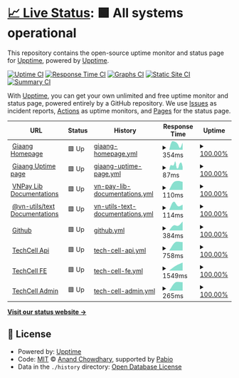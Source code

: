 # [📈 Live Status](https://uptime.giaang.id.vn): <!--live status--> **🟩 All systems operational**

This repository contains the open-source uptime monitor and status page for [Upptime](https://upptime.js.org), powered by [Upptime](https://github.com/upptime/upptime).

[![Uptime CI](https://github.com/lehuygiang28/open-source-uptime/workflows/Uptime%20CI/badge.svg)](https://github.com/lehuygiang28/open-source-uptime/actions?query=workflow%3A%22Uptime+CI%22)
[![Response Time CI](https://github.com/lehuygiang28/open-source-uptime/workflows/Response%20Time%20CI/badge.svg)](https://github.com/lehuygiang28/open-source-uptime/actions?query=workflow%3A%22Response+Time+CI%22)
[![Graphs CI](https://github.com/lehuygiang28/open-source-uptime/workflows/Graphs%20CI/badge.svg)](https://github.com/lehuygiang28/open-source-uptime/actions?query=workflow%3A%22Graphs+CI%22)
[![Static Site CI](https://github.com/lehuygiang28/open-source-uptime/workflows/Static%20Site%20CI/badge.svg)](https://github.com/lehuygiang28/open-source-uptime/actions?query=workflow%3A%22Static+Site+CI%22)
[![Summary CI](https://github.com/lehuygiang28/open-source-uptime/workflows/Summary%20CI/badge.svg)](https://github.com/lehuygiang28/open-source-uptime/actions?query=workflow%3A%22Summary+CI%22)

With [Upptime](https://upptime.js.org), you can get your own unlimited and free uptime monitor and status page, powered entirely by a GitHub repository. We use [Issues](https://github.com/upptime/upptime/issues) as incident reports, [Actions](https://github.com/lehuygiang28/open-source-uptime/actions) as uptime monitors, and [Pages](https://uptime.giaang.id.vn) for the status page.

<!--start: status pages-->
<!-- This summary is generated by Upptime (https://github.com/upptime/upptime) -->
<!-- Do not edit this manually, your changes will be overwritten -->
<!-- prettier-ignore -->
| URL | Status | History | Response Time | Uptime |
| --- | ------ | ------- | ------------- | ------ |
| <img alt="" src="https://icons.duckduckgo.com/ip3/giaang.id.vn.ico" height="13"> [Giaang Homepage](https://giaang.id.vn) | 🟩 Up | [giaang-homepage.yml](https://github.com/lehuygiang28/open-source-uptime/commits/HEAD/history/giaang-homepage.yml) | <details><summary><img alt="Response time graph" src="./graphs/giaang-homepage/response-time-week.png" height="20"> 354ms</summary><br><a href="https://uptime.giaang.id.vn/history/giaang-homepage"><img alt="Response time 354" src="https://img.shields.io/endpoint?url=https%3A%2F%2Fraw.githubusercontent.com%2Flehuygiang28%2Fopen-source-uptime%2FHEAD%2Fapi%2Fgiaang-homepage%2Fresponse-time.json"></a><br><a href="https://uptime.giaang.id.vn/history/giaang-homepage"><img alt="24-hour response time 354" src="https://img.shields.io/endpoint?url=https%3A%2F%2Fraw.githubusercontent.com%2Flehuygiang28%2Fopen-source-uptime%2FHEAD%2Fapi%2Fgiaang-homepage%2Fresponse-time-day.json"></a><br><a href="https://uptime.giaang.id.vn/history/giaang-homepage"><img alt="7-day response time 354" src="https://img.shields.io/endpoint?url=https%3A%2F%2Fraw.githubusercontent.com%2Flehuygiang28%2Fopen-source-uptime%2FHEAD%2Fapi%2Fgiaang-homepage%2Fresponse-time-week.json"></a><br><a href="https://uptime.giaang.id.vn/history/giaang-homepage"><img alt="30-day response time 354" src="https://img.shields.io/endpoint?url=https%3A%2F%2Fraw.githubusercontent.com%2Flehuygiang28%2Fopen-source-uptime%2FHEAD%2Fapi%2Fgiaang-homepage%2Fresponse-time-month.json"></a><br><a href="https://uptime.giaang.id.vn/history/giaang-homepage"><img alt="1-year response time 354" src="https://img.shields.io/endpoint?url=https%3A%2F%2Fraw.githubusercontent.com%2Flehuygiang28%2Fopen-source-uptime%2FHEAD%2Fapi%2Fgiaang-homepage%2Fresponse-time-year.json"></a></details> | <details><summary><a href="https://uptime.giaang.id.vn/history/giaang-homepage">100.00%</a></summary><a href="https://uptime.giaang.id.vn/history/giaang-homepage"><img alt="All-time uptime 100.00%" src="https://img.shields.io/endpoint?url=https%3A%2F%2Fraw.githubusercontent.com%2Flehuygiang28%2Fopen-source-uptime%2FHEAD%2Fapi%2Fgiaang-homepage%2Fuptime.json"></a><br><a href="https://uptime.giaang.id.vn/history/giaang-homepage"><img alt="24-hour uptime 100.00%" src="https://img.shields.io/endpoint?url=https%3A%2F%2Fraw.githubusercontent.com%2Flehuygiang28%2Fopen-source-uptime%2FHEAD%2Fapi%2Fgiaang-homepage%2Fuptime-day.json"></a><br><a href="https://uptime.giaang.id.vn/history/giaang-homepage"><img alt="7-day uptime 100.00%" src="https://img.shields.io/endpoint?url=https%3A%2F%2Fraw.githubusercontent.com%2Flehuygiang28%2Fopen-source-uptime%2FHEAD%2Fapi%2Fgiaang-homepage%2Fuptime-week.json"></a><br><a href="https://uptime.giaang.id.vn/history/giaang-homepage"><img alt="30-day uptime 100.00%" src="https://img.shields.io/endpoint?url=https%3A%2F%2Fraw.githubusercontent.com%2Flehuygiang28%2Fopen-source-uptime%2FHEAD%2Fapi%2Fgiaang-homepage%2Fuptime-month.json"></a><br><a href="https://uptime.giaang.id.vn/history/giaang-homepage"><img alt="1-year uptime 100.00%" src="https://img.shields.io/endpoint?url=https%3A%2F%2Fraw.githubusercontent.com%2Flehuygiang28%2Fopen-source-uptime%2FHEAD%2Fapi%2Fgiaang-homepage%2Fuptime-year.json"></a></details>
| <img alt="" src="https://icons.duckduckgo.com/ip3/uptime.giaang.id.vn.ico" height="13"> [Giaang Uptime page](https://uptime.giaang.id.vn) | 🟩 Up | [giaang-uptime-page.yml](https://github.com/lehuygiang28/open-source-uptime/commits/HEAD/history/giaang-uptime-page.yml) | <details><summary><img alt="Response time graph" src="./graphs/giaang-uptime-page/response-time-week.png" height="20"> 87ms</summary><br><a href="https://uptime.giaang.id.vn/history/giaang-uptime-page"><img alt="Response time 87" src="https://img.shields.io/endpoint?url=https%3A%2F%2Fraw.githubusercontent.com%2Flehuygiang28%2Fopen-source-uptime%2FHEAD%2Fapi%2Fgiaang-uptime-page%2Fresponse-time.json"></a><br><a href="https://uptime.giaang.id.vn/history/giaang-uptime-page"><img alt="24-hour response time 87" src="https://img.shields.io/endpoint?url=https%3A%2F%2Fraw.githubusercontent.com%2Flehuygiang28%2Fopen-source-uptime%2FHEAD%2Fapi%2Fgiaang-uptime-page%2Fresponse-time-day.json"></a><br><a href="https://uptime.giaang.id.vn/history/giaang-uptime-page"><img alt="7-day response time 87" src="https://img.shields.io/endpoint?url=https%3A%2F%2Fraw.githubusercontent.com%2Flehuygiang28%2Fopen-source-uptime%2FHEAD%2Fapi%2Fgiaang-uptime-page%2Fresponse-time-week.json"></a><br><a href="https://uptime.giaang.id.vn/history/giaang-uptime-page"><img alt="30-day response time 87" src="https://img.shields.io/endpoint?url=https%3A%2F%2Fraw.githubusercontent.com%2Flehuygiang28%2Fopen-source-uptime%2FHEAD%2Fapi%2Fgiaang-uptime-page%2Fresponse-time-month.json"></a><br><a href="https://uptime.giaang.id.vn/history/giaang-uptime-page"><img alt="1-year response time 87" src="https://img.shields.io/endpoint?url=https%3A%2F%2Fraw.githubusercontent.com%2Flehuygiang28%2Fopen-source-uptime%2FHEAD%2Fapi%2Fgiaang-uptime-page%2Fresponse-time-year.json"></a></details> | <details><summary><a href="https://uptime.giaang.id.vn/history/giaang-uptime-page">100.00%</a></summary><a href="https://uptime.giaang.id.vn/history/giaang-uptime-page"><img alt="All-time uptime 100.00%" src="https://img.shields.io/endpoint?url=https%3A%2F%2Fraw.githubusercontent.com%2Flehuygiang28%2Fopen-source-uptime%2FHEAD%2Fapi%2Fgiaang-uptime-page%2Fuptime.json"></a><br><a href="https://uptime.giaang.id.vn/history/giaang-uptime-page"><img alt="24-hour uptime 100.00%" src="https://img.shields.io/endpoint?url=https%3A%2F%2Fraw.githubusercontent.com%2Flehuygiang28%2Fopen-source-uptime%2FHEAD%2Fapi%2Fgiaang-uptime-page%2Fuptime-day.json"></a><br><a href="https://uptime.giaang.id.vn/history/giaang-uptime-page"><img alt="7-day uptime 100.00%" src="https://img.shields.io/endpoint?url=https%3A%2F%2Fraw.githubusercontent.com%2Flehuygiang28%2Fopen-source-uptime%2FHEAD%2Fapi%2Fgiaang-uptime-page%2Fuptime-week.json"></a><br><a href="https://uptime.giaang.id.vn/history/giaang-uptime-page"><img alt="30-day uptime 100.00%" src="https://img.shields.io/endpoint?url=https%3A%2F%2Fraw.githubusercontent.com%2Flehuygiang28%2Fopen-source-uptime%2FHEAD%2Fapi%2Fgiaang-uptime-page%2Fuptime-month.json"></a><br><a href="https://uptime.giaang.id.vn/history/giaang-uptime-page"><img alt="1-year uptime 100.00%" src="https://img.shields.io/endpoint?url=https%3A%2F%2Fraw.githubusercontent.com%2Flehuygiang28%2Fopen-source-uptime%2FHEAD%2Fapi%2Fgiaang-uptime-page%2Fuptime-year.json"></a></details>
| <img alt="" src="https://icons.duckduckgo.com/ip3/vnpay-lib.vercel.app.ico" height="13"> [VNPay Lib Documentations](https://vnpay-lib.vercel.app) | 🟩 Up | [vn-pay-lib-documentations.yml](https://github.com/lehuygiang28/open-source-uptime/commits/HEAD/history/vn-pay-lib-documentations.yml) | <details><summary><img alt="Response time graph" src="./graphs/vn-pay-lib-documentations/response-time-week.png" height="20"> 110ms</summary><br><a href="https://uptime.giaang.id.vn/history/vn-pay-lib-documentations"><img alt="Response time 110" src="https://img.shields.io/endpoint?url=https%3A%2F%2Fraw.githubusercontent.com%2Flehuygiang28%2Fopen-source-uptime%2FHEAD%2Fapi%2Fvn-pay-lib-documentations%2Fresponse-time.json"></a><br><a href="https://uptime.giaang.id.vn/history/vn-pay-lib-documentations"><img alt="24-hour response time 110" src="https://img.shields.io/endpoint?url=https%3A%2F%2Fraw.githubusercontent.com%2Flehuygiang28%2Fopen-source-uptime%2FHEAD%2Fapi%2Fvn-pay-lib-documentations%2Fresponse-time-day.json"></a><br><a href="https://uptime.giaang.id.vn/history/vn-pay-lib-documentations"><img alt="7-day response time 110" src="https://img.shields.io/endpoint?url=https%3A%2F%2Fraw.githubusercontent.com%2Flehuygiang28%2Fopen-source-uptime%2FHEAD%2Fapi%2Fvn-pay-lib-documentations%2Fresponse-time-week.json"></a><br><a href="https://uptime.giaang.id.vn/history/vn-pay-lib-documentations"><img alt="30-day response time 110" src="https://img.shields.io/endpoint?url=https%3A%2F%2Fraw.githubusercontent.com%2Flehuygiang28%2Fopen-source-uptime%2FHEAD%2Fapi%2Fvn-pay-lib-documentations%2Fresponse-time-month.json"></a><br><a href="https://uptime.giaang.id.vn/history/vn-pay-lib-documentations"><img alt="1-year response time 110" src="https://img.shields.io/endpoint?url=https%3A%2F%2Fraw.githubusercontent.com%2Flehuygiang28%2Fopen-source-uptime%2FHEAD%2Fapi%2Fvn-pay-lib-documentations%2Fresponse-time-year.json"></a></details> | <details><summary><a href="https://uptime.giaang.id.vn/history/vn-pay-lib-documentations">100.00%</a></summary><a href="https://uptime.giaang.id.vn/history/vn-pay-lib-documentations"><img alt="All-time uptime 100.00%" src="https://img.shields.io/endpoint?url=https%3A%2F%2Fraw.githubusercontent.com%2Flehuygiang28%2Fopen-source-uptime%2FHEAD%2Fapi%2Fvn-pay-lib-documentations%2Fuptime.json"></a><br><a href="https://uptime.giaang.id.vn/history/vn-pay-lib-documentations"><img alt="24-hour uptime 100.00%" src="https://img.shields.io/endpoint?url=https%3A%2F%2Fraw.githubusercontent.com%2Flehuygiang28%2Fopen-source-uptime%2FHEAD%2Fapi%2Fvn-pay-lib-documentations%2Fuptime-day.json"></a><br><a href="https://uptime.giaang.id.vn/history/vn-pay-lib-documentations"><img alt="7-day uptime 100.00%" src="https://img.shields.io/endpoint?url=https%3A%2F%2Fraw.githubusercontent.com%2Flehuygiang28%2Fopen-source-uptime%2FHEAD%2Fapi%2Fvn-pay-lib-documentations%2Fuptime-week.json"></a><br><a href="https://uptime.giaang.id.vn/history/vn-pay-lib-documentations"><img alt="30-day uptime 100.00%" src="https://img.shields.io/endpoint?url=https%3A%2F%2Fraw.githubusercontent.com%2Flehuygiang28%2Fopen-source-uptime%2FHEAD%2Fapi%2Fvn-pay-lib-documentations%2Fuptime-month.json"></a><br><a href="https://uptime.giaang.id.vn/history/vn-pay-lib-documentations"><img alt="1-year uptime 100.00%" src="https://img.shields.io/endpoint?url=https%3A%2F%2Fraw.githubusercontent.com%2Flehuygiang28%2Fopen-source-uptime%2FHEAD%2Fapi%2Fvn-pay-lib-documentations%2Fuptime-year.json"></a></details>
| <img alt="" src="https://icons.duckduckgo.com/ip3/vn-text.vercel.app.ico" height="13"> [@vn-utils/text Documentations](https://vn-text.vercel.app) | 🟩 Up | [vn-utils-text-documentations.yml](https://github.com/lehuygiang28/open-source-uptime/commits/HEAD/history/vn-utils-text-documentations.yml) | <details><summary><img alt="Response time graph" src="./graphs/vn-utils-text-documentations/response-time-week.png" height="20"> 114ms</summary><br><a href="https://uptime.giaang.id.vn/history/vn-utils-text-documentations"><img alt="Response time 114" src="https://img.shields.io/endpoint?url=https%3A%2F%2Fraw.githubusercontent.com%2Flehuygiang28%2Fopen-source-uptime%2FHEAD%2Fapi%2Fvn-utils-text-documentations%2Fresponse-time.json"></a><br><a href="https://uptime.giaang.id.vn/history/vn-utils-text-documentations"><img alt="24-hour response time 114" src="https://img.shields.io/endpoint?url=https%3A%2F%2Fraw.githubusercontent.com%2Flehuygiang28%2Fopen-source-uptime%2FHEAD%2Fapi%2Fvn-utils-text-documentations%2Fresponse-time-day.json"></a><br><a href="https://uptime.giaang.id.vn/history/vn-utils-text-documentations"><img alt="7-day response time 114" src="https://img.shields.io/endpoint?url=https%3A%2F%2Fraw.githubusercontent.com%2Flehuygiang28%2Fopen-source-uptime%2FHEAD%2Fapi%2Fvn-utils-text-documentations%2Fresponse-time-week.json"></a><br><a href="https://uptime.giaang.id.vn/history/vn-utils-text-documentations"><img alt="30-day response time 114" src="https://img.shields.io/endpoint?url=https%3A%2F%2Fraw.githubusercontent.com%2Flehuygiang28%2Fopen-source-uptime%2FHEAD%2Fapi%2Fvn-utils-text-documentations%2Fresponse-time-month.json"></a><br><a href="https://uptime.giaang.id.vn/history/vn-utils-text-documentations"><img alt="1-year response time 114" src="https://img.shields.io/endpoint?url=https%3A%2F%2Fraw.githubusercontent.com%2Flehuygiang28%2Fopen-source-uptime%2FHEAD%2Fapi%2Fvn-utils-text-documentations%2Fresponse-time-year.json"></a></details> | <details><summary><a href="https://uptime.giaang.id.vn/history/vn-utils-text-documentations">100.00%</a></summary><a href="https://uptime.giaang.id.vn/history/vn-utils-text-documentations"><img alt="All-time uptime 100.00%" src="https://img.shields.io/endpoint?url=https%3A%2F%2Fraw.githubusercontent.com%2Flehuygiang28%2Fopen-source-uptime%2FHEAD%2Fapi%2Fvn-utils-text-documentations%2Fuptime.json"></a><br><a href="https://uptime.giaang.id.vn/history/vn-utils-text-documentations"><img alt="24-hour uptime 100.00%" src="https://img.shields.io/endpoint?url=https%3A%2F%2Fraw.githubusercontent.com%2Flehuygiang28%2Fopen-source-uptime%2FHEAD%2Fapi%2Fvn-utils-text-documentations%2Fuptime-day.json"></a><br><a href="https://uptime.giaang.id.vn/history/vn-utils-text-documentations"><img alt="7-day uptime 100.00%" src="https://img.shields.io/endpoint?url=https%3A%2F%2Fraw.githubusercontent.com%2Flehuygiang28%2Fopen-source-uptime%2FHEAD%2Fapi%2Fvn-utils-text-documentations%2Fuptime-week.json"></a><br><a href="https://uptime.giaang.id.vn/history/vn-utils-text-documentations"><img alt="30-day uptime 100.00%" src="https://img.shields.io/endpoint?url=https%3A%2F%2Fraw.githubusercontent.com%2Flehuygiang28%2Fopen-source-uptime%2FHEAD%2Fapi%2Fvn-utils-text-documentations%2Fuptime-month.json"></a><br><a href="https://uptime.giaang.id.vn/history/vn-utils-text-documentations"><img alt="1-year uptime 100.00%" src="https://img.shields.io/endpoint?url=https%3A%2F%2Fraw.githubusercontent.com%2Flehuygiang28%2Fopen-source-uptime%2FHEAD%2Fapi%2Fvn-utils-text-documentations%2Fuptime-year.json"></a></details>
| <img alt="" src="https://icons.duckduckgo.com/ip3/github.com.ico" height="13"> [Github](https://github.com/lehuygiang28) | 🟩 Up | [github.yml](https://github.com/lehuygiang28/open-source-uptime/commits/HEAD/history/github.yml) | <details><summary><img alt="Response time graph" src="./graphs/github/response-time-week.png" height="20"> 384ms</summary><br><a href="https://uptime.giaang.id.vn/history/github"><img alt="Response time 384" src="https://img.shields.io/endpoint?url=https%3A%2F%2Fraw.githubusercontent.com%2Flehuygiang28%2Fopen-source-uptime%2FHEAD%2Fapi%2Fgithub%2Fresponse-time.json"></a><br><a href="https://uptime.giaang.id.vn/history/github"><img alt="24-hour response time 384" src="https://img.shields.io/endpoint?url=https%3A%2F%2Fraw.githubusercontent.com%2Flehuygiang28%2Fopen-source-uptime%2FHEAD%2Fapi%2Fgithub%2Fresponse-time-day.json"></a><br><a href="https://uptime.giaang.id.vn/history/github"><img alt="7-day response time 384" src="https://img.shields.io/endpoint?url=https%3A%2F%2Fraw.githubusercontent.com%2Flehuygiang28%2Fopen-source-uptime%2FHEAD%2Fapi%2Fgithub%2Fresponse-time-week.json"></a><br><a href="https://uptime.giaang.id.vn/history/github"><img alt="30-day response time 384" src="https://img.shields.io/endpoint?url=https%3A%2F%2Fraw.githubusercontent.com%2Flehuygiang28%2Fopen-source-uptime%2FHEAD%2Fapi%2Fgithub%2Fresponse-time-month.json"></a><br><a href="https://uptime.giaang.id.vn/history/github"><img alt="1-year response time 384" src="https://img.shields.io/endpoint?url=https%3A%2F%2Fraw.githubusercontent.com%2Flehuygiang28%2Fopen-source-uptime%2FHEAD%2Fapi%2Fgithub%2Fresponse-time-year.json"></a></details> | <details><summary><a href="https://uptime.giaang.id.vn/history/github">100.00%</a></summary><a href="https://uptime.giaang.id.vn/history/github"><img alt="All-time uptime 100.00%" src="https://img.shields.io/endpoint?url=https%3A%2F%2Fraw.githubusercontent.com%2Flehuygiang28%2Fopen-source-uptime%2FHEAD%2Fapi%2Fgithub%2Fuptime.json"></a><br><a href="https://uptime.giaang.id.vn/history/github"><img alt="24-hour uptime 100.00%" src="https://img.shields.io/endpoint?url=https%3A%2F%2Fraw.githubusercontent.com%2Flehuygiang28%2Fopen-source-uptime%2FHEAD%2Fapi%2Fgithub%2Fuptime-day.json"></a><br><a href="https://uptime.giaang.id.vn/history/github"><img alt="7-day uptime 100.00%" src="https://img.shields.io/endpoint?url=https%3A%2F%2Fraw.githubusercontent.com%2Flehuygiang28%2Fopen-source-uptime%2FHEAD%2Fapi%2Fgithub%2Fuptime-week.json"></a><br><a href="https://uptime.giaang.id.vn/history/github"><img alt="30-day uptime 100.00%" src="https://img.shields.io/endpoint?url=https%3A%2F%2Fraw.githubusercontent.com%2Flehuygiang28%2Fopen-source-uptime%2FHEAD%2Fapi%2Fgithub%2Fuptime-month.json"></a><br><a href="https://uptime.giaang.id.vn/history/github"><img alt="1-year uptime 100.00%" src="https://img.shields.io/endpoint?url=https%3A%2F%2Fraw.githubusercontent.com%2Flehuygiang28%2Fopen-source-uptime%2FHEAD%2Fapi%2Fgithub%2Fuptime-year.json"></a></details>
| <img alt="" src="https://icons.duckduckgo.com/ip3/api.techcell.cloud.ico" height="13"> [TechCell Api](https://api.techcell.cloud/docs) | 🟩 Up | [tech-cell-api.yml](https://github.com/lehuygiang28/open-source-uptime/commits/HEAD/history/tech-cell-api.yml) | <details><summary><img alt="Response time graph" src="./graphs/tech-cell-api/response-time-week.png" height="20"> 758ms</summary><br><a href="https://uptime.giaang.id.vn/history/tech-cell-api"><img alt="Response time 758" src="https://img.shields.io/endpoint?url=https%3A%2F%2Fraw.githubusercontent.com%2Flehuygiang28%2Fopen-source-uptime%2FHEAD%2Fapi%2Ftech-cell-api%2Fresponse-time.json"></a><br><a href="https://uptime.giaang.id.vn/history/tech-cell-api"><img alt="24-hour response time 758" src="https://img.shields.io/endpoint?url=https%3A%2F%2Fraw.githubusercontent.com%2Flehuygiang28%2Fopen-source-uptime%2FHEAD%2Fapi%2Ftech-cell-api%2Fresponse-time-day.json"></a><br><a href="https://uptime.giaang.id.vn/history/tech-cell-api"><img alt="7-day response time 758" src="https://img.shields.io/endpoint?url=https%3A%2F%2Fraw.githubusercontent.com%2Flehuygiang28%2Fopen-source-uptime%2FHEAD%2Fapi%2Ftech-cell-api%2Fresponse-time-week.json"></a><br><a href="https://uptime.giaang.id.vn/history/tech-cell-api"><img alt="30-day response time 758" src="https://img.shields.io/endpoint?url=https%3A%2F%2Fraw.githubusercontent.com%2Flehuygiang28%2Fopen-source-uptime%2FHEAD%2Fapi%2Ftech-cell-api%2Fresponse-time-month.json"></a><br><a href="https://uptime.giaang.id.vn/history/tech-cell-api"><img alt="1-year response time 758" src="https://img.shields.io/endpoint?url=https%3A%2F%2Fraw.githubusercontent.com%2Flehuygiang28%2Fopen-source-uptime%2FHEAD%2Fapi%2Ftech-cell-api%2Fresponse-time-year.json"></a></details> | <details><summary><a href="https://uptime.giaang.id.vn/history/tech-cell-api">100.00%</a></summary><a href="https://uptime.giaang.id.vn/history/tech-cell-api"><img alt="All-time uptime 100.00%" src="https://img.shields.io/endpoint?url=https%3A%2F%2Fraw.githubusercontent.com%2Flehuygiang28%2Fopen-source-uptime%2FHEAD%2Fapi%2Ftech-cell-api%2Fuptime.json"></a><br><a href="https://uptime.giaang.id.vn/history/tech-cell-api"><img alt="24-hour uptime 100.00%" src="https://img.shields.io/endpoint?url=https%3A%2F%2Fraw.githubusercontent.com%2Flehuygiang28%2Fopen-source-uptime%2FHEAD%2Fapi%2Ftech-cell-api%2Fuptime-day.json"></a><br><a href="https://uptime.giaang.id.vn/history/tech-cell-api"><img alt="7-day uptime 100.00%" src="https://img.shields.io/endpoint?url=https%3A%2F%2Fraw.githubusercontent.com%2Flehuygiang28%2Fopen-source-uptime%2FHEAD%2Fapi%2Ftech-cell-api%2Fuptime-week.json"></a><br><a href="https://uptime.giaang.id.vn/history/tech-cell-api"><img alt="30-day uptime 100.00%" src="https://img.shields.io/endpoint?url=https%3A%2F%2Fraw.githubusercontent.com%2Flehuygiang28%2Fopen-source-uptime%2FHEAD%2Fapi%2Ftech-cell-api%2Fuptime-month.json"></a><br><a href="https://uptime.giaang.id.vn/history/tech-cell-api"><img alt="1-year uptime 100.00%" src="https://img.shields.io/endpoint?url=https%3A%2F%2Fraw.githubusercontent.com%2Flehuygiang28%2Fopen-source-uptime%2FHEAD%2Fapi%2Ftech-cell-api%2Fuptime-year.json"></a></details>
| <img alt="" src="https://icons.duckduckgo.com/ip3/techcell.cloud.ico" height="13"> [TechCell FE](https://techcell.cloud) | 🟩 Up | [tech-cell-fe.yml](https://github.com/lehuygiang28/open-source-uptime/commits/HEAD/history/tech-cell-fe.yml) | <details><summary><img alt="Response time graph" src="./graphs/tech-cell-fe/response-time-week.png" height="20"> 1549ms</summary><br><a href="https://uptime.giaang.id.vn/history/tech-cell-fe"><img alt="Response time 1549" src="https://img.shields.io/endpoint?url=https%3A%2F%2Fraw.githubusercontent.com%2Flehuygiang28%2Fopen-source-uptime%2FHEAD%2Fapi%2Ftech-cell-fe%2Fresponse-time.json"></a><br><a href="https://uptime.giaang.id.vn/history/tech-cell-fe"><img alt="24-hour response time 1549" src="https://img.shields.io/endpoint?url=https%3A%2F%2Fraw.githubusercontent.com%2Flehuygiang28%2Fopen-source-uptime%2FHEAD%2Fapi%2Ftech-cell-fe%2Fresponse-time-day.json"></a><br><a href="https://uptime.giaang.id.vn/history/tech-cell-fe"><img alt="7-day response time 1549" src="https://img.shields.io/endpoint?url=https%3A%2F%2Fraw.githubusercontent.com%2Flehuygiang28%2Fopen-source-uptime%2FHEAD%2Fapi%2Ftech-cell-fe%2Fresponse-time-week.json"></a><br><a href="https://uptime.giaang.id.vn/history/tech-cell-fe"><img alt="30-day response time 1549" src="https://img.shields.io/endpoint?url=https%3A%2F%2Fraw.githubusercontent.com%2Flehuygiang28%2Fopen-source-uptime%2FHEAD%2Fapi%2Ftech-cell-fe%2Fresponse-time-month.json"></a><br><a href="https://uptime.giaang.id.vn/history/tech-cell-fe"><img alt="1-year response time 1549" src="https://img.shields.io/endpoint?url=https%3A%2F%2Fraw.githubusercontent.com%2Flehuygiang28%2Fopen-source-uptime%2FHEAD%2Fapi%2Ftech-cell-fe%2Fresponse-time-year.json"></a></details> | <details><summary><a href="https://uptime.giaang.id.vn/history/tech-cell-fe">100.00%</a></summary><a href="https://uptime.giaang.id.vn/history/tech-cell-fe"><img alt="All-time uptime 100.00%" src="https://img.shields.io/endpoint?url=https%3A%2F%2Fraw.githubusercontent.com%2Flehuygiang28%2Fopen-source-uptime%2FHEAD%2Fapi%2Ftech-cell-fe%2Fuptime.json"></a><br><a href="https://uptime.giaang.id.vn/history/tech-cell-fe"><img alt="24-hour uptime 100.00%" src="https://img.shields.io/endpoint?url=https%3A%2F%2Fraw.githubusercontent.com%2Flehuygiang28%2Fopen-source-uptime%2FHEAD%2Fapi%2Ftech-cell-fe%2Fuptime-day.json"></a><br><a href="https://uptime.giaang.id.vn/history/tech-cell-fe"><img alt="7-day uptime 100.00%" src="https://img.shields.io/endpoint?url=https%3A%2F%2Fraw.githubusercontent.com%2Flehuygiang28%2Fopen-source-uptime%2FHEAD%2Fapi%2Ftech-cell-fe%2Fuptime-week.json"></a><br><a href="https://uptime.giaang.id.vn/history/tech-cell-fe"><img alt="30-day uptime 100.00%" src="https://img.shields.io/endpoint?url=https%3A%2F%2Fraw.githubusercontent.com%2Flehuygiang28%2Fopen-source-uptime%2FHEAD%2Fapi%2Ftech-cell-fe%2Fuptime-month.json"></a><br><a href="https://uptime.giaang.id.vn/history/tech-cell-fe"><img alt="1-year uptime 100.00%" src="https://img.shields.io/endpoint?url=https%3A%2F%2Fraw.githubusercontent.com%2Flehuygiang28%2Fopen-source-uptime%2FHEAD%2Fapi%2Ftech-cell-fe%2Fuptime-year.json"></a></details>
| <img alt="" src="https://icons.duckduckgo.com/ip3/admin.techcell.cloud.ico" height="13"> [TechCell Admin](https://admin.techcell.cloud) | 🟩 Up | [tech-cell-admin.yml](https://github.com/lehuygiang28/open-source-uptime/commits/HEAD/history/tech-cell-admin.yml) | <details><summary><img alt="Response time graph" src="./graphs/tech-cell-admin/response-time-week.png" height="20"> 265ms</summary><br><a href="https://uptime.giaang.id.vn/history/tech-cell-admin"><img alt="Response time 265" src="https://img.shields.io/endpoint?url=https%3A%2F%2Fraw.githubusercontent.com%2Flehuygiang28%2Fopen-source-uptime%2FHEAD%2Fapi%2Ftech-cell-admin%2Fresponse-time.json"></a><br><a href="https://uptime.giaang.id.vn/history/tech-cell-admin"><img alt="24-hour response time 265" src="https://img.shields.io/endpoint?url=https%3A%2F%2Fraw.githubusercontent.com%2Flehuygiang28%2Fopen-source-uptime%2FHEAD%2Fapi%2Ftech-cell-admin%2Fresponse-time-day.json"></a><br><a href="https://uptime.giaang.id.vn/history/tech-cell-admin"><img alt="7-day response time 265" src="https://img.shields.io/endpoint?url=https%3A%2F%2Fraw.githubusercontent.com%2Flehuygiang28%2Fopen-source-uptime%2FHEAD%2Fapi%2Ftech-cell-admin%2Fresponse-time-week.json"></a><br><a href="https://uptime.giaang.id.vn/history/tech-cell-admin"><img alt="30-day response time 265" src="https://img.shields.io/endpoint?url=https%3A%2F%2Fraw.githubusercontent.com%2Flehuygiang28%2Fopen-source-uptime%2FHEAD%2Fapi%2Ftech-cell-admin%2Fresponse-time-month.json"></a><br><a href="https://uptime.giaang.id.vn/history/tech-cell-admin"><img alt="1-year response time 265" src="https://img.shields.io/endpoint?url=https%3A%2F%2Fraw.githubusercontent.com%2Flehuygiang28%2Fopen-source-uptime%2FHEAD%2Fapi%2Ftech-cell-admin%2Fresponse-time-year.json"></a></details> | <details><summary><a href="https://uptime.giaang.id.vn/history/tech-cell-admin">100.00%</a></summary><a href="https://uptime.giaang.id.vn/history/tech-cell-admin"><img alt="All-time uptime 100.00%" src="https://img.shields.io/endpoint?url=https%3A%2F%2Fraw.githubusercontent.com%2Flehuygiang28%2Fopen-source-uptime%2FHEAD%2Fapi%2Ftech-cell-admin%2Fuptime.json"></a><br><a href="https://uptime.giaang.id.vn/history/tech-cell-admin"><img alt="24-hour uptime 100.00%" src="https://img.shields.io/endpoint?url=https%3A%2F%2Fraw.githubusercontent.com%2Flehuygiang28%2Fopen-source-uptime%2FHEAD%2Fapi%2Ftech-cell-admin%2Fuptime-day.json"></a><br><a href="https://uptime.giaang.id.vn/history/tech-cell-admin"><img alt="7-day uptime 100.00%" src="https://img.shields.io/endpoint?url=https%3A%2F%2Fraw.githubusercontent.com%2Flehuygiang28%2Fopen-source-uptime%2FHEAD%2Fapi%2Ftech-cell-admin%2Fuptime-week.json"></a><br><a href="https://uptime.giaang.id.vn/history/tech-cell-admin"><img alt="30-day uptime 100.00%" src="https://img.shields.io/endpoint?url=https%3A%2F%2Fraw.githubusercontent.com%2Flehuygiang28%2Fopen-source-uptime%2FHEAD%2Fapi%2Ftech-cell-admin%2Fuptime-month.json"></a><br><a href="https://uptime.giaang.id.vn/history/tech-cell-admin"><img alt="1-year uptime 100.00%" src="https://img.shields.io/endpoint?url=https%3A%2F%2Fraw.githubusercontent.com%2Flehuygiang28%2Fopen-source-uptime%2FHEAD%2Fapi%2Ftech-cell-admin%2Fuptime-year.json"></a></details>

<!--end: status pages-->

[**Visit our status website →**](https://uptime.giaang.id.vn)

## 📄 License

- Powered by: [Upptime](https://github.com/upptime/upptime)
- Code: [MIT](./LICENSE) © [Anand Chowdhary](https://anandchowdhary.com), supported by [Pabio](https://pabio.com)
- Data in the `./history` directory: [Open Database License](https://opendatacommons.org/licenses/odbl/1-0/)
